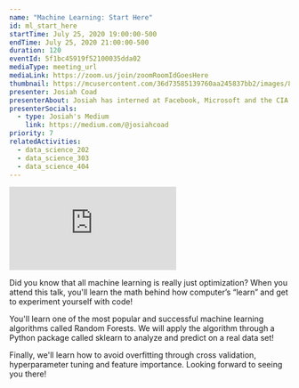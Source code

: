 ```yaml
---
name: "Machine Learning: Start Here"
id: ml_start_here
startTime: July 25, 2020 19:00:00-500
endTime: July 25, 2020 21:00:00-500
duration: 120
eventId: 5f1bc45919f52100035dda02
mediaType: meeting_url
mediaLink: https://zoom.us/join/zoomRoomIdGoesHere
thumbnail: https://mcusercontent.com/36d73585139760aa245837bb2/images/8d0a08a7-826f-4305-ac07-4b7907301372.jpg
presenter: Josiah Coad
presenterAbout: Josiah has interned at Facebook, Microsoft and the CIA. He is current a researching in reinforcement learning at Carnegie Mellon.
presenterSocials:
  - type: Josiah's Medium
    link: https://medium.com/@josiahcoad
priority: 7
relatedActivities:
  - data_science_202
  - data_science_303
  - data_science_404
---
```

<div class="embed-responsive embed-responsive-16by9 mb-3">
<iframe src="https://www.youtube.com/embed/3eJoJUJlkWg" frameBorder="0" allowfullscreen></iframe>
</div>

Did you know that all machine learning is really just optimization? When you attend this talk, you'll learn the math behind how computer’s “learn” and get to experiment yourself with code!

You'll learn one of the most popular and successful machine learning algorithms called Random Forests. We will apply the algorithm through a Python package called sklearn to analyze and predict on a real data set!

Finally, we'll learn how to avoid overfitting through cross validation, hyperparameter tuning and feature importance. Looking forward to seeing you there!
